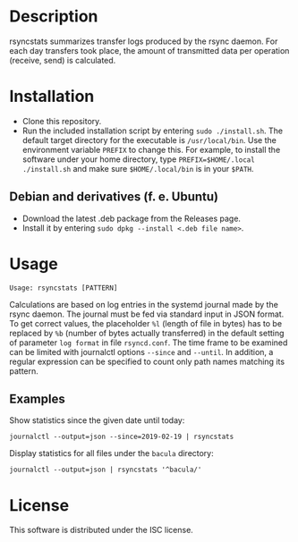 Description
===========

rsyncstats summarizes transfer logs produced by the rsync daemon. For each day transfers took place, the amount of transmitted data per operation (receive, send) is calculated.


Installation
============

- Clone this repository.
- Run the included installation script by entering `sudo ./install.sh`. The default target directory for the executable is `/usr/local/bin`. Use the environment variable `PREFIX` to change this. For example, to install the software under your home directory, type `PREFIX=$HOME/.local ./install.sh` and make sure `$HOME/.local/bin` is in your `$PATH`.

Debian and derivatives (f. e. Ubuntu) 
-------------------------------------

- Download the latest .deb package from the Releases page.
- Install it by entering `sudo dpkg --install <.deb file name>`.


Usage
=====

```shell
Usage: rsyncstats [PATTERN]
```

Calculations are based on log entries in the systemd journal made by the rsync daemon. The journal must be fed via standard input in JSON format. To get correct values, the placeholder `%l` (length of file in bytes) has to be replaced by `%b` (number of bytes actually transferred) in the default setting of parameter `log format` in file `rsyncd.conf`. The time frame to be examined can be limited with journalctl options `--since` and `--until`. In addition, a regular expression can be specified to count only path names matching its pattern.

Examples
--------

Show statistics since the given date until today:
```shell
journalctl --output=json --since=2019-02-19 | rsyncstats
```

Display statistics for all files under the `bacula` directory:
```shell
journalctl --output=json | rsyncstats '^bacula/'
```


License
=======

This software is distributed under the ISC license.


